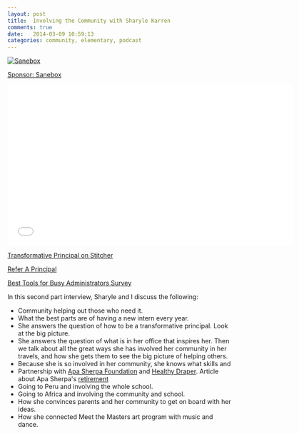 ```yaml
---
layout: post
title:  Involving the Community with Sharyle Karren
comments: true
date:   2014-03-09 10:59:13
categories: community, elementary, podcast
---
```

<a href="http://mbsy.co/3jbnc" target="_blank" style="outline:none;border:none;"><img src="https://ambassador-api.s3.amazonaws.com/files/810_Sep_10_2013_00_08_29.jpg" alt="Sanebox" border="0" /></a>

[Sponsor: Sanebox](http://bit.ly/1mLVUtj)

<iframe style="border: none" src="//html5-player.libsyn.com/embed/destination/id/171591/height/360/width/640/theme/standard/direction/no/autoplay/no/autonext/no/thumbnail/yes/preload/no/no_addthis/no/" height="360" width="640" scrolling="no"  allowfullscreen webkitallowfullscreen mozallowfullscreen oallowfullscreen msallowfullscreen></iframe>

[Transformative Principal on Stitcher](http://www.stitcher.com/s?fid=44392&refid=stpr)

[Refer A Principal](https://docs.google.com/forms/d/1pI7a1e-rszZkDurFR2Jw9aXYjOX0XfCcJ-uTsgNiAmo/viewform)

[Best Tools for Busy Administrators Survey](https://docs.google.com/forms/d/12nqS30m-7PQ5BhlGSGrXoQrYwZ33bgulQRaXfUagC08/viewform)

In this second part interview, Sharyle and I discuss the following: 

* Community helping out those who need it. 
* What the best parts are of having a new intern every year. 
* She answers the question of how to be a transformative principal. Look at the big picture.
* She answers the question of what is in her office that inspires her. Then we talk about all the great ways she has involved her community in her travels, and how she gets them to see the big picture of helping others. 
* Because she is so involved in her community, she knows what skills and 
* Partnership with [Apa Sherpa Foundation](http://apasherpafoundation.org) and [Healthy Draper](http://www.healthydraper.com/willow-creek-steps-challenge.htm). Article about Apa Sherpa's [retirement](http://www.dailymail.co.uk/news/article-2331554/Sherpa-summit-Everest-record-21-times-retires-trekking--reveals-HATED-climbing.html) 
* Going to Peru and involving the whole school. 
* Going to Africa and involving the community and school. 
* How she convinces parents and her community to get on board with her ideas. 
* How she connected Meet the Masters art program with music and dance. 


